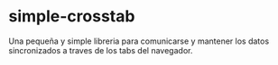 # simple-crosstab
Una pequeña y simple libreria para comunicarse y mantener los datos sincronizados a traves de los tabs del navegador.
